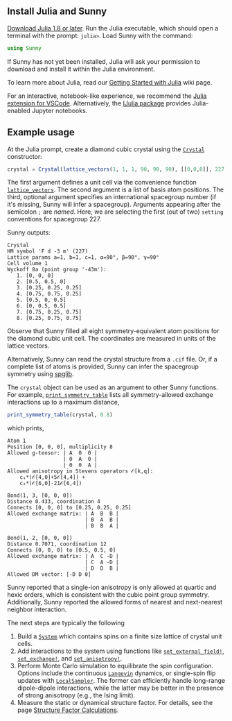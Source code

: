 ## Install Julia and Sunny

[Download Julia 1.8 or later](https://julialang.org/downloads/). Run the Julia
executable, which should open a terminal with the prompt: `julia>`. Load Sunny
with the command:
```julia
using Sunny
```
If Sunny has not yet been installed, Julia will ask your permission to download
and install it within the Julia environment.

To learn more about Julia, read our [Getting Started with
Julia](https://github.com/SunnySuite/Sunny.jl/wiki/Getting-started-with-Julia)
wiki page.

For an interactive, notebook-like experience, we recommend the [Julia extension
for VSCode](https://www.julia-vscode.org/). Alternatively, the [IJulia
package](https://github.com/JuliaLang/IJulia.jl) provides Julia-enabled Jupyter
notebooks.

## Example usage

At the Julia prompt, create a diamond cubic crystal using the [`Crystal`](@ref)
constructor:

```julia
crystal = Crystal(lattice_vectors(1, 1, 1, 90, 90, 90), [[0,0,0]], 227; setting="1")
```

The first argument defines a unit cell via the convenience function
[`lattice_vectors`](@ref). The second argument is a list of basis atom
positions. The third, optional argument specifies an international spacegroup
number (if it's missing, Sunny will infer a spacegroup). Arguments appearing
after the semicolon `;` are _named_. Here, we are selecting the first (out of
two) `setting` conventions for spacegroup 227.

Sunny outputs:
```
Crystal
HM symbol 'F d -3 m' (227)
Lattice params a=1, b=1, c=1, α=90°, β=90°, γ=90°
Cell volume 1
Wyckoff 8a (point group '-43m'):
   1. [0, 0, 0]
   2. [0.5, 0.5, 0]
   3. [0.25, 0.25, 0.25]
   4. [0.75, 0.75, 0.25]
   5. [0.5, 0, 0.5]
   6. [0, 0.5, 0.5]
   7. [0.75, 0.25, 0.75]
   8. [0.25, 0.75, 0.75]
```

Observe that Sunny filled all eight symmetry-equivalent atom positions for the
diamond cubic unit cell. The coordinates are measured in units of the lattice
vectors.

Alternatively, Sunny can read the crystal structure from a `.cif` file. Or, if a
complete list of atoms is provided, Sunny can infer the spacegroup symmetry using
[spglib](https://spglib.github.io/spglib/).

The `crystal` object can be used as an argument to other Sunny functions. For
example, [`print_symmetry_table`](@ref) lists all symmetry-allowed exchange
interactions up to a maximum distance,

```julia
print_symmetry_table(crystal, 0.8)
```

which prints,
```
Atom 1
Position [0, 0, 0], multiplicity 8
Allowed g-tensor: | A  0  0 |
                  | 0  A  0 |
                  | 0  0  A |
Allowed anisotropy in Stevens operators 𝒪[k,q]:
    c₁*(𝒪[4,0]+5𝒪[4,4]) +
    c₂*(𝒪[6,0]-21𝒪[6,4])

Bond(1, 3, [0, 0, 0])
Distance 0.433, coordination 4
Connects [0, 0, 0] to [0.25, 0.25, 0.25]
Allowed exchange matrix: | A  B  B |
                         | B  A  B |
                         | B  B  A |

Bond(1, 2, [0, 0, 0])
Distance 0.7071, coordination 12
Connects [0, 0, 0] to [0.5, 0.5, 0]
Allowed exchange matrix: | A  C -D |
                         | C  A -D |
                         | D  D  B |
Allowed DM vector: [-D D 0]
```

Sunny reported that a single-ion anisotropy is only allowed at quartic and hexic
orders, which is consistent with the cubic point group symmetry. Additionally,
Sunny reported the allowed forms of nearest and next-nearest neighbor
interaction.

The next steps are typically the following

1. Build a [`System`](@ref) which contains spins on a finite size lattice of
   crystal unit cells.
2. Add interactions to the system using functions like
   [`set_external_field!`](@ref), [`set_exchange!`](@ref), and
   [`set_anisotropy!`](@ref).
3. Perform Monte Carlo simulation to equilibrate the spin configuration. Options
   include the continuous [`Langevin`](@ref) dynamics, or single-spin flip
   updates with [`LocalSampler`](@ref). The former can efficiently handle
   long-range dipole-dipole interactions, while the latter may be better in the
   presence of strong anisotropy (e.g., the Ising limit).
4. Measure the static or dynamical structure factor. For details, see the page
   [Structure Factor Calculations](@ref).
